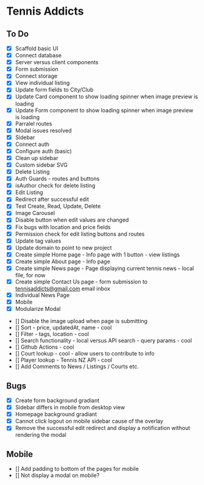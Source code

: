 # Tennis Addicts

## To Do

- [x] Scaffold basic UI
- [x] Connect database
- [x] Server versus client components
- [x] Form submission
- [x] Connect storage
- [x] View individual listing
- [x] Update form fields to City/Club
- [x] Update Card component to show loading spinner when image preview is loading
- [x] Update Form component to show loading spinner when image preview is loading
- [x] Parralel routes
- [x] Modal issues resolved
- [x] Sidebar
- [x] Connect auth
- [x] Configure auth (basic)
- [x] Clean up sidebar
- [x] Custom sidebar SVG
- [x] Delete Listing
- [x] Auth Guards - routes and buttons
- [x] isAuthor check for delete listing
- [x] Edit Listing
- [x] Redirect after successful edit
- [x] Test Create, Read, Update, Delete
- [x] Image Carousel
- [x] Disable button when edit values are changed
- [x] Fix bugs with location and price fields
- [x] Permission check for edit listing buttons and routes
- [x] Update tag values
- [x] Update domain to point to new project
- [x] Create simple Home page - Info page with 1 button - view listings
- [x] Create simple About page - Info page
- [x] Create simple News page - Page displaying current tennis news - local file, for now
- [x] Create simple Contact Us page - form submission to tennisaddicts@gmail.com email inbox
- [x] Individual News Page
- [x] Mobile
- [x] Modularize Modal
- [] Disable the image upload when page is submitting
- [] Sort - price, updatedAt, name - cool
- [] Filter - tags, location - cool
- [] Search functionality - local versus API search - query params - cool
- [] Github Actions - cool
- [] Court lookup - cool - allow users to contribute to info
- [] Player lookup - Tennis NZ API - cool
- [] Add Comments to News / Listings / Courts etc.

## Bugs

- [x] Create form background gradiant
- [x] Sidebar differs in mobile from desktop view
- [x] Homepage background gradiant
- [x] Cannot click logout on mobile sidebar cause of the overlay
- [x] Remove the successful edit redirect and display a notification without rendering the modal

## Mobile

- [] Add padding to bottom of the pages for mobile
- [] Not display a modal on mobile?
